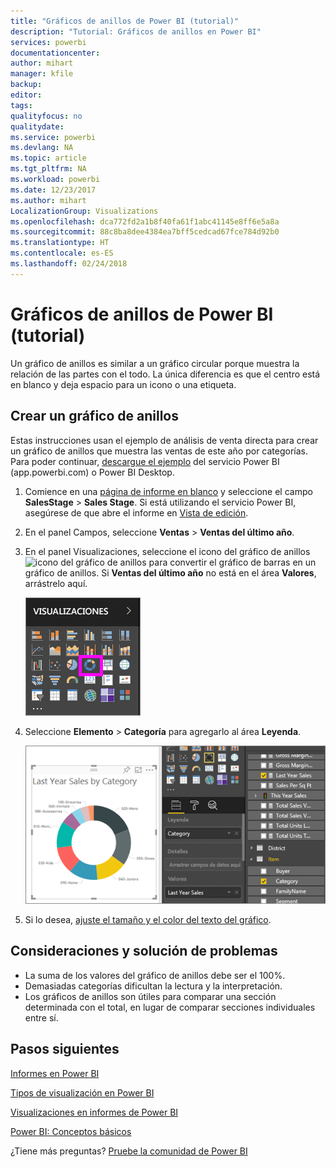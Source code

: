 ```yaml
---
title: "Gráficos de anillos de Power BI (tutorial)"
description: "Tutorial: Gráficos de anillos en Power BI"
services: powerbi
documentationcenter: 
author: mihart
manager: kfile
backup: 
editor: 
tags: 
qualityfocus: no
qualitydate: 
ms.service: powerbi
ms.devlang: NA
ms.topic: article
ms.tgt_pltfrm: NA
ms.workload: powerbi
ms.date: 12/23/2017
ms.author: mihart
LocalizationGroup: Visualizations
ms.openlocfilehash: dca772fd2a1b8f40fa61f1abc41145e8ff6e5a8a
ms.sourcegitcommit: 88c8ba8dee4384ea7bff5cedcad67fce784d92b0
ms.translationtype: HT
ms.contentlocale: es-ES
ms.lasthandoff: 02/24/2018
---
```

# <a name="doughnut-charts-in-power-bi-tutorial"></a>Gráficos de anillos de Power BI (tutorial)
Un gráfico de anillos es similar a un gráfico circular porque muestra la relación de las partes con el todo. La única diferencia es que el centro está en blanco y deja espacio para un icono o una etiqueta.

## <a name="create-a-doughnut-chart"></a>Crear un gráfico de anillos
Estas instrucciones usan el ejemplo de análisis de venta directa para crear un gráfico de anillos que muestra las ventas de este año por categorías. Para poder continuar, [descargue el ejemplo](sample-datasets.md) del servicio Power BI (app.powerbi.com) o Power BI Desktop.

1. Comience en una [página de informe en blanco](power-bi-report-add-page.md) y seleccione el campo **SalesStage** \> **Sales Stage**. Si está utilizando el servicio Power BI, asegúrese de que abre el informe en [Vista de edición](service-interact-with-a-report-in-editing-view.md).

2. En el panel Campos, seleccione **Ventas** \> **Ventas del último año**.  
   
3. En el panel Visualizaciones, seleccione el icono del gráfico de anillos ![icono del gráfico de anillos]() para convertir el gráfico de barras en un gráfico de anillos. Si **Ventas del último año** no está en el área **Valores**, arrástrelo aquí.
     
   ![](media/power-bi-visualization-doughnut-charts/power-bi-doughnut-chart.png)

4. Seleccione **Elemento** \> **Categoría** para agregarlo al área **Leyenda**. 
     
    ![](media/power-bi-visualization-doughnut-charts/power-bi-doughnut-done.png)

5. Si lo desea, [ajuste el tamaño y el color del texto del gráfico](power-bi-visualization-customize-title-background-and-legend.md). 

## <a name="considerations-and-troubleshooting"></a>Consideraciones y solución de problemas
* La suma de los valores del gráfico de anillos debe ser el 100%.
* Demasiadas categorías dificultan la lectura y la interpretación.
* Los gráficos de anillos son útiles para comparar una sección determinada con el total, en lugar de comparar secciones individuales entre sí. 

## <a name="next-steps"></a>Pasos siguientes
[Informes en Power BI](service-reports.md)

[Tipos de visualización en Power BI](power-bi-visualization-types-for-reports-and-q-and-a.md)

[Visualizaciones en informes de Power BI](power-bi-report-visualizations.md)

[Power BI: Conceptos básicos](service-basic-concepts.md)

¿Tiene más preguntas? [Pruebe la comunidad de Power BI](http://community.powerbi.com/)

